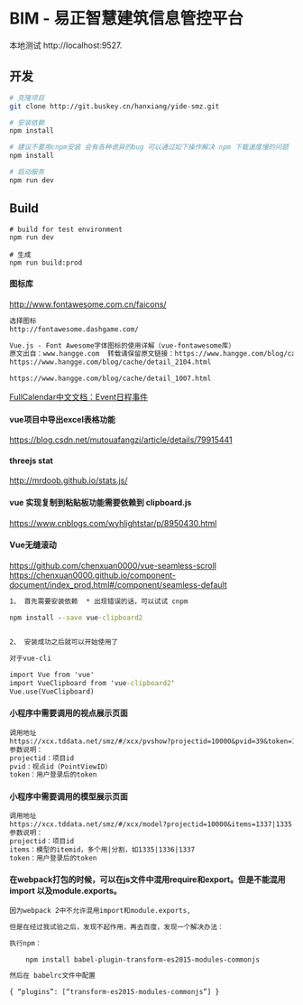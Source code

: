
# BIM - 易正智慧建筑信息管控平台

本地测试 http://localhost:9527.

## 开发

```bash
# 克隆项目
git clone http://git.buskey.cn/hanxiang/yide-smz.git

# 安装依赖
npm install

# 建议不要用cnpm安装 会有各种诡异的bug 可以通过如下操作解决 npm 下载速度慢的问题
npm install 

# 启动服务
npm run dev
```



## Build

```调试
# build for test environment
npm run dev

# 生成
npm run build:prod
```


#### 图标库

http://www.fontawesome.com.cn/faicons/

```txt
选择图标
http://fontawesome.dashgame.com/

Vue.js - Font Awesome字体图标的使用详解（vue-fontawesome库）
原文出自：www.hangge.com  转载请保留原文链接：https://www.hangge.com/blog/cache/detail_2104.html
https://www.hangge.com/blog/cache/detail_2104.html

https://www.hangge.com/blog/cache/detail_1007.html
```


[FullCalendar中文文档：Event日程事件](https://www.helloweba.net/javascript/454.html)

#### vue项目中导出excel表格功能
https://blog.csdn.net/mutouafangzi/article/details/79915441


#### threejs stat

http://mrdoob.github.io/stats.js/

#### vue 实现复制到粘贴板功能需要依赖到 clipboard.js
https://www.cnblogs.com/wyhlightstar/p/8950430.html

#### Vue无缝滚动
https://github.com/chenxuan0000/vue-seamless-scroll
https://chenxuan0000.github.io/component-document/index_prod.html#/component/seamless-default

```cmd
1、 首先需要安装依赖  * 出现错误的话，可以试试 cnpm

npm install --save vue-clipboard2
　　

2、 安装成功之后就可以开始使用了

对于vue-cli

import Vue from 'vue'
import VueClipboard from 'vue-clipboard2'
Vue.use(VueClipboard)
```

#### 小程序中需要调用的视点展示页面

```txt
调用地址
https://xcx.tddata.net/smz/#/xcx/pvshow?projectid=10000&pvid=39&token=123
参数说明：
projectid：项目id
pvid：视点id（PointViewID）
token：用户登录后的token
```

#### 小程序中需要调用的模型展示页面

```txt
调用地址
https://xcx.tddata.net/smz/#/xcx/model?projectid=10000&items=1337|1335|1336&token=123
参数说明：
projectid：项目id
items：模型的itemid，多个用|分割，如1335|1336|1337
token：用户登录后的token
```


#### 在webpack打包的时候，可以在js文件中混用require和export。但是不能混用import 以及module.exports。

```txt
因为webpack 2中不允许混用import和module.exports,

但是在经过我试验之后，发现不起作用，再去百度，发现一个解决办法：

执行npm：

    npm install babel-plugin-transform-es2015-modules-commonjs

然后在 babelrc文件中配置

{ “plugins”: [“transform-es2015-modules-commonjs”] }

```
